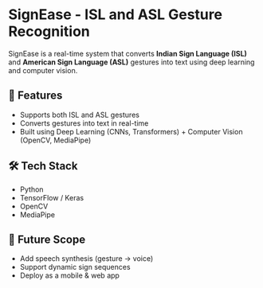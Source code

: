 # SignEase - ISL and ASL Gesture Recognition

SignEase is a real-time system that converts **Indian Sign Language (ISL)** and **American Sign Language (ASL)**
gestures into text using deep learning and computer vision.

## 🚀 Features
- Supports both ISL and ASL gestures
- Converts gestures into text in real-time
- Built using Deep Learning (CNNs, Transformers) + Computer Vision (OpenCV, MediaPipe)

## 🛠️ Tech Stack
- Python
- TensorFlow / Keras
- OpenCV
- MediaPipe

## 🎯 Future Scope
- Add speech synthesis (gesture → voice)
- Support dynamic sign sequences
- Deploy as a mobile & web app

